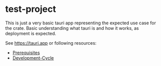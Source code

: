 # test-project

This is just a very basic tauri app representing the expected use case for the crate.
Basic understanding what tauri is and how it works, as deployment is expected.

See https://tauri.app or following resources:
- [Prerequisites](https://tauri.app/v1/guides/getting-started/prerequisites)
- [Development-Cycle](https://tauri.app/v1/guides/development/development-cycle)
